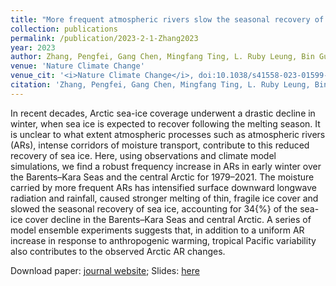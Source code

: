 ```yaml
---
title: "More frequent atmospheric rivers slow the seasonal recovery of Arctic sea ice"
collection: publications
permalink: /publication/2023-2-1-Zhang2023
year: 2023
author: Zhang, Pengfei, Gang Chen, Mingfang Ting, L. Ruby Leung, Bin Guan and Laifang Li
venue: 'Nature Climate Change'
venue_cit: '<i>Nature Climate Change</i>, doi:10.1038/s41558-023-01599-3.'
citation: 'Zhang, Pengfei, Gang Chen, Mingfang Ting, L. Ruby Leung, Bin Guan and Laifang Li, 2023: More frequent atmospheric rivers slow the seasonal recovery of Arctic sea ice, <i>Nature Climate Change</i>, doi:10.1038/s41558-023-01599-3.'
---
```

In recent decades, Arctic sea-ice coverage underwent a drastic decline in winter, when sea ice is expected to recover following the melting season. It is unclear to what extent atmospheric processes such as atmospheric rivers (ARs), intense corridors of moisture transport, contribute to this reduced recovery of sea ice. Here, using observations and climate model simulations, we find a robust frequency increase in ARs in early winter over the Barents–Kara Seas and the central Arctic for 1979–2021. The moisture carried by more frequent ARs has intensified surface downward longwave radiation and rainfall, caused stronger melting of thin, fragile ice cover and slowed the seasonal recovery of sea ice, accounting for 34{\%} of the sea-ice cover decline in the Barents–Kara Seas and central Arctic. A series of model ensemble experiments suggests that, in addition to a uniform AR increase in response to anthropogenic warming, tropical Pacific variability also contributes to the observed Arctic AR changes.

Download paper: [journal website](https://www.nature.com/articles/s41558-023-01599-3);
Slides: [here](/files/slides/MAP_slide_Zhang2023_ARs.pdf)